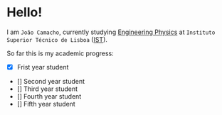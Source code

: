 # Hello!

I am `João Camacho`, currently studying [Engineering Physics](https://tecnico.ulisboa.pt/en/education/courses/masters-programmes/engineering-physics/) at `Instituto Superior Técnico de Lisboa` ([IST](https://tecnico.ulisboa.pt/en/)). <br>

So far this is my academic progress:
- [X] Frist year student
- [] Second year student
- [] Third year student
- [] Fourth year student
- [] Fifth year student
